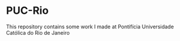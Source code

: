 # PUC-Rio

This repository contains some work I made at Pontifícia Universidade Católica do Rio de Janeiro
